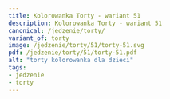```yaml
---
title: Kolorowanka Torty - wariant 51
description: Kolorowanka Torty - wariant 51
canonical: /jedzenie/torty/
variant_of: torty
image: /jedzenie/torty/51/torty-51.svg
pdf: /jedzenie/torty/51/torty-51.pdf
alt: "torty kolorowanka dla dzieci"
tags:
- jedzenie
- torty
---
```

